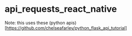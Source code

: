 # api_requests_react_native
Note: this uses these (python apis)[https://github.com/chelseafarley/python_flask_api_tutorial]
